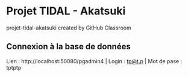 # Projet TIDAL - Akatsuki
projet-tidal-akatsuki created by GitHub Classroom

## Connexion à la base de données
Lien : http://localhost:50080/pgadmin4 | Login : tp@t.p | Mot de pase : tptptp
